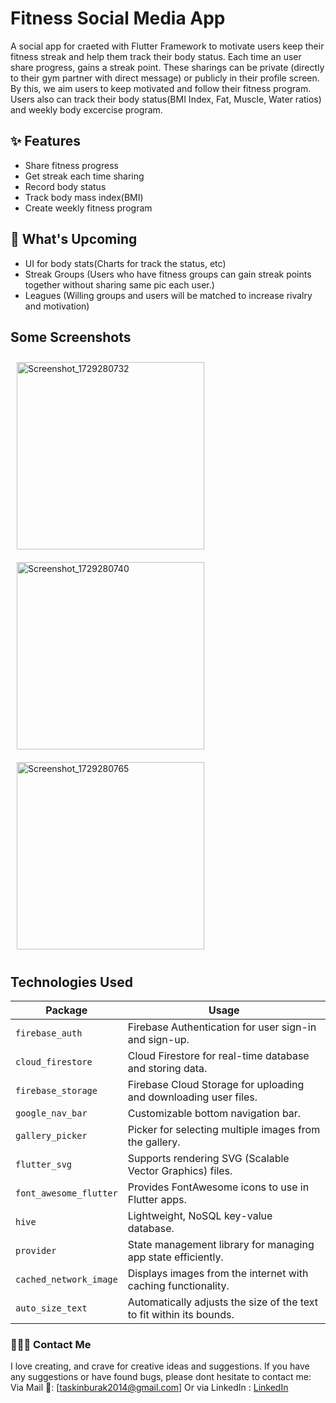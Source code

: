 # Fitness Social Media App 

A social app for craeted with Flutter Framework to motivate users keep their fitness streak and help them track their body status.
Each time an user share progress, gains a streak point. These sharings can be private (directly to their gym partner with direct message) or publicly in their profile screen. By this, we aim users to keep motivated and follow their fitness program.
Users also can track their body status(BMI Index, Fat, Muscle, Water ratios) and weekly body excercise program.


##  ✨ Features 
- Share fitness progress
- Get streak each time sharing
- Record body status
- Track body mass index(BMI)
- Create weekly fitness program

## 📆 What's Upcoming 
- UI for body stats(Charts for track the status, etc)
- Streak Groups (Users who have fitness groups can gain streak points together without sharing same pic each user.)
- Leagues (Willing groups and users will be matched to increase rivalry and motivation)

## Some Screenshots

<img src="https://github.com/user-attachments/assets/5875496d-bbb8-44b1-80f7-08d0739b52a2" alt="Screenshot_1729280732" width="300" style="padding: 10px;"/>

<img src="https://github.com/user-attachments/assets/2d8958e5-4b0a-4341-9038-1a4a567f366b" alt="Screenshot_1729280740" width="300" style="padding: 10px;"/>

<img src="https://github.com/user-attachments/assets/797b9f96-f015-46dc-b07c-4bf2c008247f" alt="Screenshot_1729280765" width="300" style="padding: 10px;"/>






## Technologies Used

|           Package           |                                    Usage                                    |
|-----------------------------|-----------------------------------------------------------------------------|
| `firebase_auth`             | Firebase Authentication for user sign-in and sign-up.                       |
| `cloud_firestore`           | Cloud Firestore for real-time database and storing data.                    |
| `firebase_storage`          | Firebase Cloud Storage for uploading and downloading user files.            |
| `google_nav_bar`            | Customizable bottom navigation bar.                                         |
| `gallery_picker`            | Picker for selecting multiple images from the gallery.                      |
| `flutter_svg`               | Supports rendering SVG (Scalable Vector Graphics) files.                    |
| `font_awesome_flutter`      | Provides FontAwesome icons to use in Flutter apps.                          |
| `hive`                      | Lightweight, NoSQL key-value database.                                      |
| `provider`                  | State management library for managing app state efficiently.                |
| `cached_network_image`      | Displays images from the internet with caching functionality.               |
| `auto_size_text`            | Automatically adjusts the size of the text to fit within its bounds.        |




### 🙋🏻‍♂️ Contact Me 
I love creating, and crave for creative ideas and suggestions. If you have any suggestions or have found bugs, please dont hesitate to contact me:
Via Mail 📧:
[taskinburak2014@gmail.com]
Or via LinkedIn :
[LinkedIn](https://tr.linkedin.com/in/%C3%B6mer-burak-ta%C5%9Fk%C4%B1n-75057b204)
